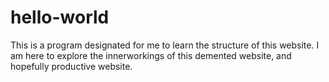 # hello-world
This is a program designated for me to learn the structure of this website.
I am here to explore the innerworkings of this demented website, and hopefully productive website.
